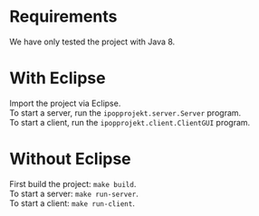 # Requirements
We have only tested the project with Java 8.

# With Eclipse
Import the project via Eclipse.
<br>
To start a server, run the `ipopprojekt.server.Server` program.
<br>
To start a client, run the `ipopprojekt.client.ClientGUI` program.

# Without Eclipse
First build the project: `make build`.
<br>
To start a server: `make run-server`.
<br>
To start a client: `make run-client`.
